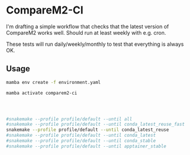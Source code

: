 # CompareM2-CI

I'm drafting a simple workflow that checks that the latest version of CompareM2 works well. Should run at least weekly with e.g. cron.


These tests will run daily/weekly/monthly to test that everything is always OK.


## Usage


```bash
mamba env create -f environment.yaml

mamba activate comparem2-ci




#snakemake --profile profile/default --until all
#snakemake --profile profile/default --until conda_latest_reuse_fast
snakemake --profile profile/default --until conda_latest_reuse
#snakemake --profile profile/default --until conda_latest
#snakemake --profile profile/default --until conda_stable
#snakemake --profile profile/default --until apptainer_stable

```
